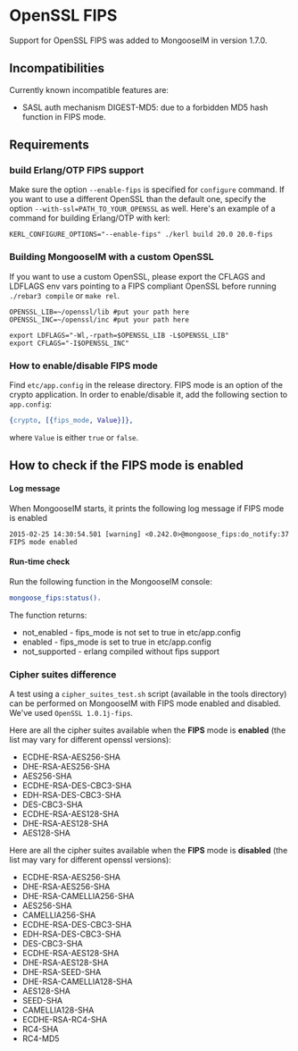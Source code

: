 # OpenSSL FIPS

Support for OpenSSL FIPS was added to MongooseIM in version 1.7.0.

## Incompatibilities

Currently known incompatible features are:

* SASL auth mechanism DIGEST-MD5: due to a forbidden MD5 hash function in FIPS mode.

## Requirements

### build Erlang/OTP FIPS support

Make sure the option `--enable-fips` is specified for `configure` command.
If you want to use a different OpenSSL than the default one, specify the option `--with-ssl=PATH_TO_YOUR_OPENSSL` as well.
Here's an example of a command for building Erlang/OTP with kerl:
```
KERL_CONFIGURE_OPTIONS="--enable-fips" ./kerl build 20.0 20.0-fips
```

### Building MongooseIM with a custom OpenSSL

If you want to use a custom OpenSSL, please export the CFLAGS and LDFLAGS env vars pointing to a FIPS compliant OpenSSL before running `./rebar3 compile` or `make rel`.

```
OPENSSL_LIB=~/openssl/lib #put your path here
OPENSSL_INC=~/openssl/inc #put your path here

export LDFLAGS="-Wl,-rpath=$OPENSSL_LIB -L$OPENSSL_LIB"
export CFLAGS="-I$OPENSSL_INC"
```

### How to enable/disable FIPS mode

Find `etc/app.config` in the release directory. 
FIPS mode is an option of the crypto application. 
In order to enable/disable it, add the following section to `app.config`:

```erlang
{crypto, [{fips_mode, Value}]},
```

where `Value` is either `true` or `false`.

## How to check if the FIPS mode is enabled

#### Log message

When MongooseIM starts, it prints the following log message if FIPS mode is enabled

```
2015-02-25 14:30:54.501 [warning] <0.242.0>@mongoose_fips:do_notify:37 FIPS mode enabled
```

#### Run-time check

Run the following function in the MongooseIM console:

```erlang
mongoose_fips:status().
```

The function returns:
* not_enabled - fips_mode is not set to true in etc/app.config
* enabled - fips_mode is set to true in etc/app.config
* not_supported - erlang compiled without fips support

### Cipher suites difference

A test using a `cipher_suites_test.sh` script (available in the tools directory) can be performed on MongooseIM with FIPS mode enabled and disabled. 
We've used `OpenSSL 1.0.1j-fips`.

Here are all the cipher suites available when the **FIPS** mode is **enabled** (the list may vary for different openssl versions):

* ECDHE-RSA-AES256-SHA
* DHE-RSA-AES256-SHA
* AES256-SHA
* ECDHE-RSA-DES-CBC3-SHA
* EDH-RSA-DES-CBC3-SHA
* DES-CBC3-SHA
* ECDHE-RSA-AES128-SHA
* DHE-RSA-AES128-SHA
* AES128-SHA

Here are all the cipher suites available when the **FIPS** mode is **disabled** (the list may vary for different openssl versions):

* ECDHE-RSA-AES256-SHA
* DHE-RSA-AES256-SHA
* DHE-RSA-CAMELLIA256-SHA
* AES256-SHA
* CAMELLIA256-SHA
* ECDHE-RSA-DES-CBC3-SHA
* EDH-RSA-DES-CBC3-SHA
* DES-CBC3-SHA
* ECDHE-RSA-AES128-SHA
* DHE-RSA-AES128-SHA
* DHE-RSA-SEED-SHA
* DHE-RSA-CAMELLIA128-SHA
* AES128-SHA
* SEED-SHA
* CAMELLIA128-SHA
* ECDHE-RSA-RC4-SHA
* RC4-SHA
* RC4-MD5

